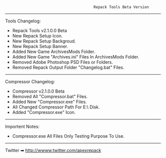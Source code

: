                                             Repack Tools Beta Version
****************************************************************************************************************************************************
Tools Changelog:
- Repack Tools v2.1.0.0 Beta
- New Repack Setup Icon.
- New Repack Setup Backgroud.
- New Repack Setup Banner.
- Added New Game ArchivesMods Folder.
- Added New Game "Archives.ini" Files In ArchivesMods Folder.
- Removed Adobe Photoshop PSD Files or Folders.
- Removed Repack Output Folder "Changelog.bat" Files.
****************************************************************************************************************************************************
Compressor Changelog:
- Compressor v2.1.0.0 Beta
- Removed All "Compressor.bat" Files.
- Added New "Compressor.exe" Files.
- All Changed Compressor Path For E:\ Disk.
- Added "Compressor.exe" Icon.
****************************************************************************************************************************************************
Importent Notes:
- Compressor.exe All Files Only Testing Purpose To Use.
****************************************************************************************************************************************************
Twitter ➡ http://wwww.twitter.com/apexrepack

